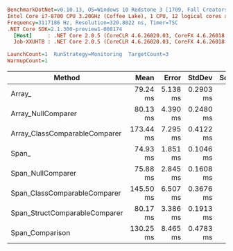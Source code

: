 ``` ini

BenchmarkDotNet=v0.10.13, OS=Windows 10 Redstone 3 [1709, Fall Creators Update] (10.0.16299.248)
Intel Core i7-8700 CPU 3.20GHz (Coffee Lake), 1 CPU, 12 logical cores and 6 physical cores
Frequency=3117186 Hz, Resolution=320.8022 ns, Timer=TSC
.NET Core SDK=2.1.300-preview1-008174
  [Host]     : .NET Core 2.0.5 (CoreCLR 4.6.26020.03, CoreFX 4.6.26018.01), 64bit RyuJIT
  Job-XXUHTB : .NET Core 2.0.5 (CoreCLR 4.6.26020.03, CoreFX 4.6.26018.01), 64bit RyuJIT

LaunchCount=1  RunStrategy=Monitoring  TargetCount=3  
WarmupCount=1  

```
|                        Method |      Mean |    Error |    StdDev | Scaled |
|------------------------------ |----------:|---------:|----------:|-------:|
|                        Array_ |  79.24 ms | 5.138 ms | 0.2903 ms |   1.00 |
|            Array_NullComparer |  80.13 ms | 4.390 ms | 0.2480 ms |   1.01 |
| Array_ClassComparableComparer | 173.44 ms | 7.295 ms | 0.4122 ms |   2.19 |
|                         Span_ |  74.93 ms | 1.851 ms | 0.1046 ms |   0.95 |
|             Span_NullComparer |  75.88 ms | 2.845 ms | 0.1608 ms |   0.96 |
|  Span_ClassComparableComparer | 145.50 ms | 6.507 ms | 0.3676 ms |   1.84 |
| Span_StructComparableComparer |  80.17 ms | 3.386 ms | 0.1913 ms |   1.01 |
|               Span_Comparison | 130.25 ms | 8.465 ms | 0.4783 ms |   1.64 |
